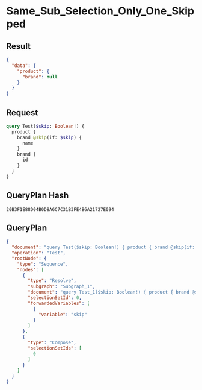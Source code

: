 # Same_Sub_Selection_Only_One_Skipped

## Result

```json
{
  "data": {
    "product": {
      "brand": null
    }
  }
}
```

## Request

```graphql
query Test($skip: Boolean!) {
  product {
    brand @skip(if: $skip) {
      name
    }
    brand {
      id
    }
  }
}
```

## QueryPlan Hash

```text
20B3F1E88D04B0D8A6C7C31B3FE4B6A21727E094
```

## QueryPlan

```json
{
  "document": "query Test($skip: Boolean!) { product { brand @skip(if: $skip) { name } brand { id } } }",
  "operation": "Test",
  "rootNode": {
    "type": "Sequence",
    "nodes": [
      {
        "type": "Resolve",
        "subgraph": "Subgraph_1",
        "document": "query Test_1($skip: Boolean!) { product { brand @skip(if: $skip) { name id } } }",
        "selectionSetId": 0,
        "forwardedVariables": [
          {
            "variable": "skip"
          }
        ]
      },
      {
        "type": "Compose",
        "selectionSetIds": [
          0
        ]
      }
    ]
  }
}
```

